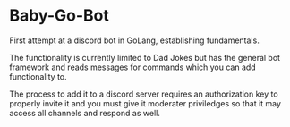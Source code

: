# Baby-Go-Bot
First attempt at a discord bot in GoLang, establishing fundamentals.

The functionality is currently limited to Dad Jokes but has the general bot framework and reads messages for commands which you can add functionality to.

The process to add it to a discord server requires an authorization key to properly invite it and you must give it moderater priviledges so that it may access all channels and respond as well.
